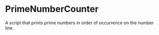# PrimeNumberCounter
A script that prints prime numbers in order of occurrence on the number line. 
